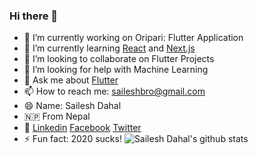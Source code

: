### Hi there 👋

- 🔭 I’m currently working on Oripari: Flutter Application
- 🌱 I’m currently learning [React](https://reactjs.org/) and [Next.js](https://nextjs.org/)
- 👯 I’m looking to collaborate on Flutter Projects
- 🤔 I’m looking for help with Machine Learning
- 💬 Ask me about [Flutter](https://flutter.dev)
- 📫 How to reach me: [saileshbro@gmail.com](saileshbro@gmail.com)
- 😄 Name: Sailesh Dahal
- 🇳🇵 From Nepal
- 📨 [Linkedin](https://www.linkedin.com/in/saileshbro/)   [Facebook](https:///facebook.com/saileshbro)   [Twitter](https://twitter.com/sail_sail30)
- ⚡ Fun fact: 2020 sucks!
![Sailesh Dahal's github stats](https://github-readme-stats.vercel.app/api?username=saileshbro&show_icons=true)
